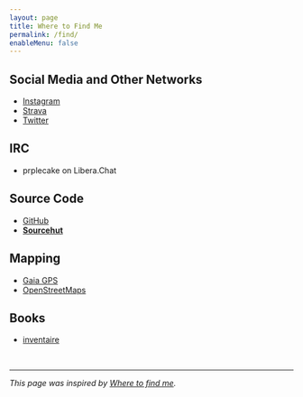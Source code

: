 ```yaml
---
layout: page
title: Where to Find Me
permalink: /find/
enableMenu: false
---
```


## Social Media and Other Networks

* [Instagram][instagram]
* [Strava][strava]
* [Twitter][twitter]

[instagram]:https://www.instagram.com/matthewjorgensen/
[twitter]:https://twitter.com/prplecake
[strava]:https://www.strava.com/athletes/705724

## IRC

* prplecake on Libera.Chat

## Source Code

* [GitHub][github]
* **[Sourcehut][sourcehut]**

[github]:https://github.com/prplecake
[sourcehut]:https://git.sr.ht/~mjorgensen

## Mapping

* [Gaia GPS][gaia-gps]
* [OpenStreetMaps][osm]

[gaia-gps]:https://www.gaiagps.com/profile/920114/prplecake/
[osm]:https://www.openstreetmap.org/user/prplecake

## Books

* [inventaire][inventaire]

[inventaire]:https://inventaire.io/inventory/matthew

<br />

---

*This page was inspired by [Where to find me][wtfm].*

[wtfm]:https://wheretofind.me
